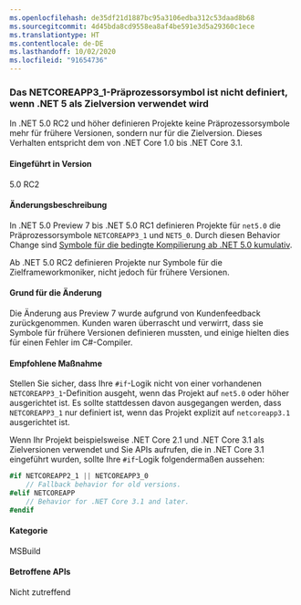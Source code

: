 ```yaml
---
ms.openlocfilehash: de35df21d1887bc95a3106edba312c53daad8b68
ms.sourcegitcommit: 4d45bda8cd9558ea8af4be591e3d5a29360c1ece
ms.translationtype: HT
ms.contentlocale: de-DE
ms.lasthandoff: 10/02/2020
ms.locfileid: "91654736"
---
```

### <a name="netcoreapp3_1-preprocessor-symbol-is-not-defined-when-targeting-net-5"></a>Das NETCOREAPP3_1-Präprozessorsymbol ist nicht definiert, wenn .NET 5 als Zielversion verwendet wird

In .NET 5.0 RC2 und höher definieren Projekte keine Präprozessorsymbole mehr für frühere Versionen, sondern nur für die Zielversion. Dieses Verhalten entspricht dem von .NET Core 1.0 bis .NET Core 3.1.

#### <a name="version-introduced"></a>Eingeführt in Version

5.0 RC2

#### <a name="change-description"></a>Änderungsbeschreibung

In .NET 5.0 Preview 7 bis .NET 5.0 RC1 definieren Projekte für `net5.0` die Präprozessorsymbole `NETCOREAPP3_1` und `NET5_0`. Durch diesen Behavior Change sind [Symbole für die bedingte Kompilierung ab .NET 5.0 kumulativ](https://github.com/dotnet/designs/blob/main/accepted/2020/net5/net5.md#preprocessor-symbols).

Ab .NET 5.0 RC2 definieren Projekte nur Symbole für die Zielframeworkmoniker, nicht jedoch für frühere Versionen.

#### <a name="reason-for-change"></a>Grund für die Änderung

Die Änderung aus Preview 7 wurde aufgrund von Kundenfeedback zurückgenommen. Kunden waren überrascht und verwirrt, dass sie Symbole für frühere Versionen definieren mussten, und einige hielten dies für einen Fehler im C#-Compiler.

#### <a name="recommended-action"></a>Empfohlene Maßnahme

Stellen Sie sicher, dass Ihre `#if`-Logik nicht von einer vorhandenen `NETCOREAPP3_1`-Definition ausgeht, wenn das Projekt auf `net5.0` oder höher ausgerichtet ist. Es sollte stattdessen davon ausgegangen werden, dass `NETCOREAPP3_1` nur definiert ist, wenn das Projekt explizit auf `netcoreapp3.1` ausgerichtet ist.

Wenn Ihr Projekt beispielsweise .NET Core 2.1 und .NET Core 3.1 als Zielversionen verwendet und Sie APIs aufrufen, die in .NET Core 3.1 eingeführt wurden, sollte Ihre `#if`-Logik folgendermaßen aussehen:

```csharp
#if NETCOREAPP2_1 || NETCOREAPP3_0
    // Fallback behavior for old versions.
#elif NETCOREAPP
    // Behavior for .NET Core 3.1 and later.
#endif
```

#### <a name="category"></a>Kategorie

MSBuild

#### <a name="affected-apis"></a>Betroffene APIs

Nicht zutreffend

<!--

#### Affected APIs

Not detectable via API analysis.

-->
